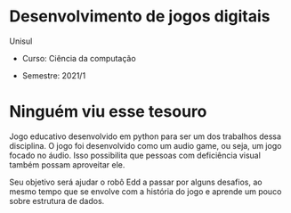 # Desenvolvimento de jogos digitais

Unisul

* Curso: Ciência da computação

* Semestre: 2021/1

# Ninguém viu esse tesouro

Jogo educativo desenvolvido em python para ser um dos trabalhos dessa disciplina. O jogo foi desenvolvido como um audio game, ou seja, um jogo focado no áudio. Isso possibilita que pessoas com deficiência visual também possam aproveitar ele.

Seu objetivo será ajudar o robô Edd a passar por alguns desafios, ao mesmo tempo que se envolve com a história do jogo e aprende um pouco sobre estrutura de dados.

